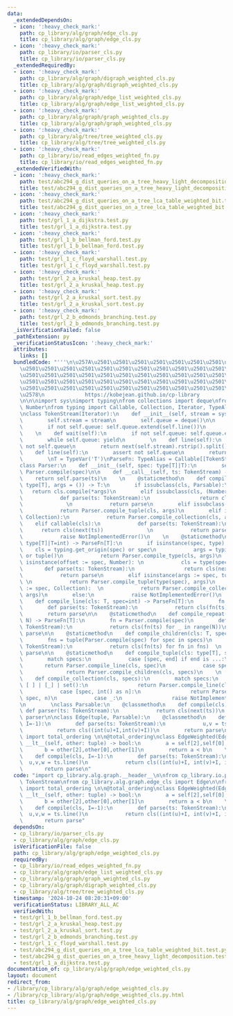 ```yaml
---
data:
  _extendedDependsOn:
  - icon: ':heavy_check_mark:'
    path: cp_library/alg/graph/edge_cls.py
    title: cp_library/alg/graph/edge_cls.py
  - icon: ':heavy_check_mark:'
    path: cp_library/io/parser_cls.py
    title: cp_library/io/parser_cls.py
  _extendedRequiredBy:
  - icon: ':heavy_check_mark:'
    path: cp_library/alg/graph/digraph_weighted_cls.py
    title: cp_library/alg/graph/digraph_weighted_cls.py
  - icon: ':heavy_check_mark:'
    path: cp_library/alg/graph/edge_list_weighted_cls.py
    title: cp_library/alg/graph/edge_list_weighted_cls.py
  - icon: ':heavy_check_mark:'
    path: cp_library/alg/graph/graph_weighted_cls.py
    title: cp_library/alg/graph/graph_weighted_cls.py
  - icon: ':heavy_check_mark:'
    path: cp_library/alg/tree/tree_weighted_cls.py
    title: cp_library/alg/tree/tree_weighted_cls.py
  - icon: ':heavy_check_mark:'
    path: cp_library/io/read_edges_weighted_fn.py
    title: cp_library/io/read_edges_weighted_fn.py
  _extendedVerifiedWith:
  - icon: ':heavy_check_mark:'
    path: test/abc294_g_dist_queries_on_a_tree_heavy_light_decomposition.test.py
    title: test/abc294_g_dist_queries_on_a_tree_heavy_light_decomposition.test.py
  - icon: ':heavy_check_mark:'
    path: test/abc294_g_dist_queries_on_a_tree_lca_table_weighted_bit.test.py
    title: test/abc294_g_dist_queries_on_a_tree_lca_table_weighted_bit.test.py
  - icon: ':heavy_check_mark:'
    path: test/grl_1_a_dijkstra.test.py
    title: test/grl_1_a_dijkstra.test.py
  - icon: ':heavy_check_mark:'
    path: test/grl_1_b_bellman_ford.test.py
    title: test/grl_1_b_bellman_ford.test.py
  - icon: ':heavy_check_mark:'
    path: test/grl_1_c_floyd_warshall.test.py
    title: test/grl_1_c_floyd_warshall.test.py
  - icon: ':heavy_check_mark:'
    path: test/grl_2_a_kruskal_heap.test.py
    title: test/grl_2_a_kruskal_heap.test.py
  - icon: ':heavy_check_mark:'
    path: test/grl_2_a_kruskal_sort.test.py
    title: test/grl_2_a_kruskal_sort.test.py
  - icon: ':heavy_check_mark:'
    path: test/grl_2_b_edmonds_branching.test.py
    title: test/grl_2_b_edmonds_branching.test.py
  _isVerificationFailed: false
  _pathExtension: py
  _verificationStatusIcon: ':heavy_check_mark:'
  attributes:
    links: []
  bundledCode: "'''\n\u257A\u2501\u2501\u2501\u2501\u2501\u2501\u2501\u2501\u2501\u2501\
    \u2501\u2501\u2501\u2501\u2501\u2501\u2501\u2501\u2501\u2501\u2501\u2501\u2501\
    \u2501\u2501\u2501\u2501\u2501\u2501\u2501\u2501\u2501\u2501\u2501\u2501\u2501\
    \u2501\u2501\u2501\u2501\u2501\u2501\u2501\u2501\u2501\u2501\u2501\u2501\u2501\
    \u2501\u2501\u2501\u2501\u2501\u2501\u2501\u2501\u2501\u2501\u2501\u2501\u2501\
    \u2578\n             https://kobejean.github.io/cp-library               \n'''\n\
    \n\n\nimport sys\nimport typing\nfrom collections import deque\nfrom numbers import\
    \ Number\nfrom typing import Callable, Collection, Iterator, TypeAlias, TypeVar\n\
    \nclass TokenStream(Iterator):\n    def __init__(self, stream = sys.stdin):\n\
    \        self.stream = stream\n        self.queue = deque()\n\n    def __next__(self):\n\
    \        if not self.queue: self.queue.extend(self.line())\n        return self.queue.popleft()\n\
    \    \n    def wait(self):\n        if not self.queue: self.queue.extend(self.line())\n\
    \        while self.queue: yield\n        \n    def line(self):\n        assert\
    \ not self.queue\n        return next(self.stream).rstrip().split()\n\nclass CharStream(TokenStream):\n\
    \    def line(self):\n        assert not self.queue\n        return next(self.stream).rstrip()\n\
    \        \nT = TypeVar('T')\nParseFn: TypeAlias = Callable[[TokenStream],T]\n\
    class Parser:\n    def __init__(self, spec: type[T]|T):\n        self.parse =\
    \ Parser.compile(spec)\n\n    def __call__(self, ts: TokenStream) -> T:\n    \
    \    return self.parse(ts)\n    \n    @staticmethod\n    def compile_type(cls:\
    \ type[T], args = ()) -> T:\n        if issubclass(cls, Parsable):\n         \
    \   return cls.compile(*args)\n        elif issubclass(cls, (Number, str)):\n\
    \            def parse(ts: TokenStream):\n                return cls(next(ts))\
    \              \n            return parse\n        elif issubclass(cls, tuple):\n\
    \            return Parser.compile_tuple(cls, args)\n        elif issubclass(cls,\
    \ Collection):\n            return Parser.compile_collection(cls, args)\n    \
    \    elif callable(cls):\n            def parse(ts: TokenStream):\n          \
    \      return cls(next(ts))              \n            return parse\n        else:\n\
    \            raise NotImplementedError()\n    \n    @staticmethod\n    def compile(spec:\
    \ type[T]|T=int) -> ParseFn[T]:\n        if isinstance(spec, type):\n        \
    \    cls = typing.get_origin(spec) or spec\n            args = typing.get_args(spec)\
    \ or tuple()\n            return Parser.compile_type(cls, args)\n        elif\
    \ isinstance(offset := spec, Number): \n            cls = type(spec)  \n     \
    \       def parse(ts: TokenStream):\n                return cls(next(ts)) + offset\n\
    \            return parse\n        elif isinstance(args := spec, tuple):     \
    \ \n            return Parser.compile_tuple(type(spec), args)\n        elif isinstance(args\
    \ := spec, Collection):  \n            return Parser.compile_collection(type(spec),\
    \ args)\n        else:\n            raise NotImplementedError()\n    \n    @staticmethod\n\
    \    def compile_line(cls: T, spec=int) -> ParseFn[T]:\n        fn = Parser.compile(spec)\n\
    \        def parse(ts: TokenStream):\n            return cls(fn(ts) for _ in ts.wait())\n\
    \        return parse\n\n    @staticmethod\n    def compile_repeat(cls: T, spec,\
    \ N) -> ParseFn[T]:\n        fn = Parser.compile(spec)\n        def parse(ts:\
    \ TokenStream):\n            return cls(fn(ts) for _ in range(N))\n        return\
    \ parse\n\n    @staticmethod\n    def compile_children(cls: T, specs) -> ParseFn[T]:\n\
    \        fns = tuple(Parser.compile(spec) for spec in specs)\n        def parse(ts:\
    \ TokenStream):\n            return cls(fn(ts) for fn in fns)  \n        return\
    \ parse\n\n    @staticmethod\n    def compile_tuple(cls: type[T], specs) -> ParseFn[T]:\n\
    \        match specs:\n            case [spec, end] if end is ...:\n         \
    \       return Parser.compile_line(cls, spec)\n            case specs:   \n  \
    \              return Parser.compile_children(cls, specs)\n    \n    @staticmethod\n\
    \    def compile_collection(cls, specs):\n        match specs:\n            case\
    \ [ ] | [_] | set():\n                return Parser.compile_line(cls, *specs)\n\
    \            case [spec, int() as n]:\n                return Parser.compile_repeat(cls,\
    \ spec, n)\n            case _:\n                raise NotImplementedError()\n\
    \n        \nclass Parsable:\n    @classmethod\n    def compile(cls):\n       \
    \ def parser(ts: TokenStream):\n            return cls(next(ts))\n        return\
    \ parser\n\nclass Edge(tuple, Parsable):\n    @classmethod\n    def compile(cls,\
    \ I=-1):\n        def parse(ts: TokenStream):\n            u,v = ts.line()\n \
    \           return cls((int(u)+I,int(v)+I))\n        return parse\n\nfrom functools\
    \ import total_ordering \n\n@total_ordering\nclass EdgeWeighted(Edge):\n    def\
    \ __lt__(self, other: tuple) -> bool:\n        a = self[2],self[0],self[1]\n \
    \       b = other[2],other[0],other[1]\n        return a < b\n    \n    @classmethod\n\
    \    def compile(cls, I=-1):\n        def parse(ts: TokenStream):\n          \
    \  u,v,w = ts.line()\n            return cls((int(u)+I, int(v)+I, int(w)))\n \
    \       return parse\n"
  code: "import cp_library.alg.graph.__header__\n\nfrom cp_library.io.parser_cls import\
    \ TokenStream\nfrom cp_library.alg.graph.edge_cls import Edge\n\nfrom functools\
    \ import total_ordering \n\n@total_ordering\nclass EdgeWeighted(Edge):\n    def\
    \ __lt__(self, other: tuple) -> bool:\n        a = self[2],self[0],self[1]\n \
    \       b = other[2],other[0],other[1]\n        return a < b\n    \n    @classmethod\n\
    \    def compile(cls, I=-1):\n        def parse(ts: TokenStream):\n          \
    \  u,v,w = ts.line()\n            return cls((int(u)+I, int(v)+I, int(w)))\n \
    \       return parse"
  dependsOn:
  - cp_library/io/parser_cls.py
  - cp_library/alg/graph/edge_cls.py
  isVerificationFile: false
  path: cp_library/alg/graph/edge_weighted_cls.py
  requiredBy:
  - cp_library/io/read_edges_weighted_fn.py
  - cp_library/alg/graph/edge_list_weighted_cls.py
  - cp_library/alg/graph/graph_weighted_cls.py
  - cp_library/alg/graph/digraph_weighted_cls.py
  - cp_library/alg/tree/tree_weighted_cls.py
  timestamp: '2024-10-24 08:20:31+09:00'
  verificationStatus: LIBRARY_ALL_AC
  verifiedWith:
  - test/grl_1_b_bellman_ford.test.py
  - test/grl_2_a_kruskal_heap.test.py
  - test/grl_2_a_kruskal_sort.test.py
  - test/grl_2_b_edmonds_branching.test.py
  - test/grl_1_c_floyd_warshall.test.py
  - test/abc294_g_dist_queries_on_a_tree_lca_table_weighted_bit.test.py
  - test/abc294_g_dist_queries_on_a_tree_heavy_light_decomposition.test.py
  - test/grl_1_a_dijkstra.test.py
documentation_of: cp_library/alg/graph/edge_weighted_cls.py
layout: document
redirect_from:
- /library/cp_library/alg/graph/edge_weighted_cls.py
- /library/cp_library/alg/graph/edge_weighted_cls.py.html
title: cp_library/alg/graph/edge_weighted_cls.py
---
```

